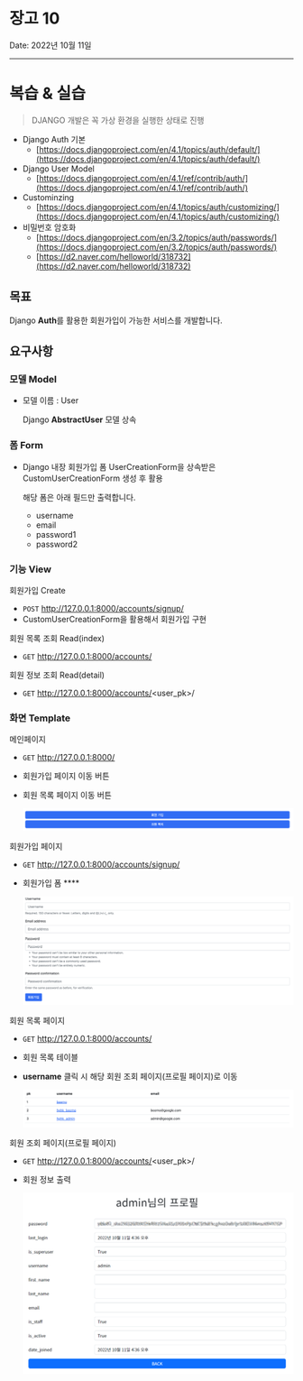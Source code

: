 # 장고 10

Date: 2022년 10월 11일

---

# 복습 & 실습

>DJANGO 개발은 꼭 가상 환경을 실행한 상태로 진행

- Django Auth 기본
    - [https://docs.djangoproject.com/en/4.1/topics/auth/default/](https://docs.djangoproject.com/en/4.1/topics/auth/default/)
- Django User Model
    - [https://docs.djangoproject.com/en/4.1/ref/contrib/auth/](https://docs.djangoproject.com/en/4.1/ref/contrib/auth/)
- Custominzing
    - [https://docs.djangoproject.com/en/4.1/topics/auth/customizing/](https://docs.djangoproject.com/en/4.1/topics/auth/customizing/)
- 비밀번호 암호화
    - [https://docs.djangoproject.com/en/3.2/topics/auth/passwords/](https://docs.djangoproject.com/en/3.2/topics/auth/passwords/)
    - [https://d2.naver.com/helloworld/318732](https://d2.naver.com/helloworld/318732)

## 목표

Django **Auth**를 활용한 회원가입이 가능한 서비스를 개발합니다.

## 요구사항

### 모델 Model

- 모델 이름 : User
  
    Django **AbstractUser** 모델 상속
    

### **폼 Form**

- Django 내장 회원가입 폼 UserCreationForm을 상속받은 CustomUserCreationForm 생성 후 활용
  
    해당 폼은 아래 필드만 출력합니다.
    
    - username
    - email
    - password1
    - password2

### 기능 View

회원가입 Create

- `POST` http://127.0.0.1:8000/accounts/signup/
- CustomUserCreationForm을 활용해서 회원가입 구현

회원 목록 조회 Read(index)

- `GET` http://127.0.0.1:8000/accounts/

회원 정보 조회 Read(detail)

- `GET` http://127.0.0.1:8000/accounts/<user_pk>/

### 화면 Template

메인페이지

- `GET` http://127.0.0.1:8000/
- 회원가입 페이지 이동 버튼
- 회원 목록 페이지 이동 버튼
  
    ![Untitled](./README.assets/Untitled.png)
    

회원가입 페이지

- `GET` http://127.0.0.1:8000/accounts/signup/
- 회원가입 폼 ****
  
    ![Untitled](./README.assets/Untitled1.png)
    

회원 목록 페이지

- `GET` http://127.0.0.1:8000/accounts/
- 회원 목록 테이블
- **username** 클릭 시 해당 회원 조회 페이지(프로필 페이지)로 이동
  
    ![Untitled](./README.assets/Untitled2.png)
    

회원 조회 페이지(프로필 페이지)

- `GET` http://127.0.0.1:8000/accounts/<user_pk>/

- 회원 정보 출력

  ![Untitled](./README.assets/1.png)

